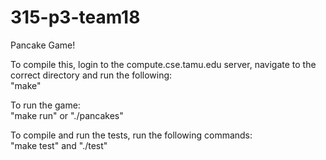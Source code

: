 # 315-p3-team18
Pancake Game!


To compile this, login to the compute.cse.tamu.edu server, navigate to the correct directory and run the following:   
    "make"

To run the game:  
    "make run" or "./pancakes"
    
To compile and run the tests, run the following commands:  
    "make test" and "./test"

